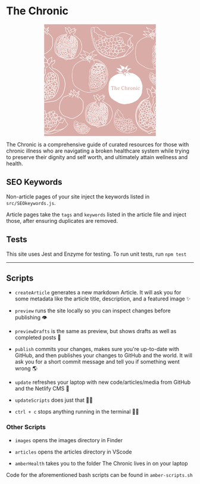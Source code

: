 # The Chronic

<img src="./static/img/og-image.jpg" width="300" style="display: block; margin: auto;" />

The Chronic is a comprehensive guide of curated resources for those with chronic illness who are navigating a broken healthcare system while trying to preserve their dignity and self worth, and ultimately attain wellness and health. 

## SEO Keywords

Non-article pages of your site inject the keywords listed in `src/SEOkeywords.js`. 

Article pages take the `tags` and `keywords` listed in the article file and inject those, after ensuring duplicates are removed. 

## Tests

This site uses Jest and Enzyme for testing. To run unit tests, run `npm test`

---

## Scripts

- `createArticle` generates a new markdown Article. It will ask you for some metadata like the article title, description, and a featured image ✨

- `preview` runs the site locally so you can inspect changes before publishing 👁️

- `previewDrafts` is the same as preview, but shows drafts as well as completed posts 👀

- `publish` commits your changes, makes sure you're up-to-date with GitHub, and then publishes your changes to GitHub and the world. It will ask you for a short commit message and tell you if something went wrong 🌎

- `update` refreshes your laptop with new code/articles/media from GitHub and the Netlify CMS 🧙

- `updateScripts` does just that 🧙‍♂️

- `ctrl + c` stops anything running in the terminal 🙅‍♀️

### Other Scripts

- `images` opens the images directory in Finder

- `articles` opens the articles directory in VScode

- `amberHealth` takes you to the folder The Chronic lives in on your laptop

Code for the aforementioned bash scripts can be found in `amber-scripts.sh`
